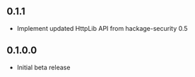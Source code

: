 0.1.1
-----
* Implement updated HttpLib API from hackage-security 0.5

0.1.0.0
-------
* Initial beta release
